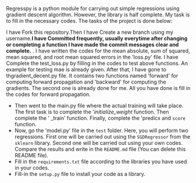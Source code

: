

Regresspy is a python module for carrying out simple regressions using gradient descent algorithm. However, the library is half complete. My  task is to fill in the necessary codes. The tasks of the project is done  below:

 I have Fork this repository.Then I have  Create a new branch using my username.**I have Committed frequently, usually everytime after changing or completing a function I have made  the commit messages clear and complete.** . I have written  the codes for the mean absolute, sum of squared, mean squared, and root mean squared errors in the 'loss.py' file. I have Complete the test_loss.py by filling in the codes to test above functions. An example for testing mae is already given. 
After that, I have gone  to thgradient_decent.py file. It contains two functions named 'forward' for computing forward propagation and 'backward' for computing the gradients. The second one is already done for me. All you have done is fill in the codes for forward propagation.
- Then went to the main.py file where the actual training will take place. The first task is to complete the '_initialize_weight_ function. Then complete the ' _train'  function. Finally, complete the 'predicx and `score` function.
- Now, go the 'model.py' file in the `test` folder. Here, you will perform two regressions. First one will be carried out using the `SGDRegressor` from the `sklearn` library. Second one will be carried out using your own codes. Compare the results and write in the `README.md` file (You can delete this README file).
- Fill in the `requirements.txt` file according to the libraries you have used in your codes.
- Fill-in the `setup.py` file to install your code as a library.
